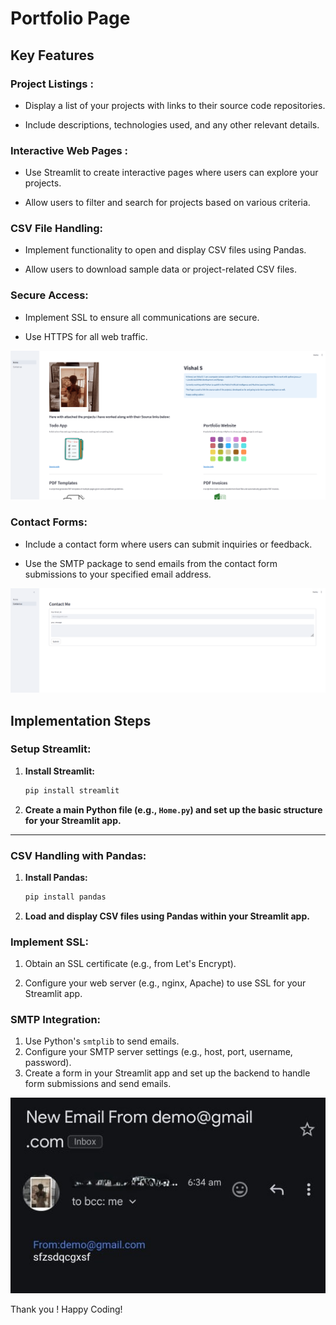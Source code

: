 # Portfolio Page

## Key Features

### Project Listings :

- Display a list of your projects with links to their source code repositories.

- Include descriptions, technologies used, and any other relevant details.

### Interactive Web Pages :

- Use Streamlit to create interactive pages where users can explore your projects.

- Allow users to filter and search for projects based on various criteria.

### CSV File Handling:

- Implement functionality to open and display CSV files using Pandas.

- Allow users to download sample data or project-related CSV files.


### Secure Access:

- Implement SSL to ensure all communications are secure.

- Use HTTPS for all web traffic.

![alt text](<Screenshot 2024-07-07 064104.png>)

### Contact Forms:

- Include a contact form where users can submit inquiries or feedback.

- Use the SMTP package to send emails from the contact form submissions to your specified email address.

![alt text](<Screenshot 2024-07-07 064123.png>)

## Implementation Steps

### Setup Streamlit:

1. **Install Streamlit:**

    ```bash
    pip install streamlit
    ```

2. **Create a main Python file (e.g., `Home.py`) and set up the basic structure for your Streamlit app.**


---

### CSV Handling with Pandas:

1. **Install Pandas:**

    ```bash
    pip install pandas
    ```

2. **Load and display CSV files using Pandas within your Streamlit app.**

### Implement SSL:

1. Obtain an SSL certificate (e.g., from Let's Encrypt).

2. Configure your web server (e.g., nginx, Apache) to use SSL for your Streamlit app.

### SMTP Integration:

1. Use Python's `smtplib` to send emails.
2.  Configure your SMTP server settings (e.g., host, port, username, password).
3. Create a form in your Streamlit app and set up the backend to handle form submissions and send emails.


![alt text](IMG-20240707-WA0001[1].jpg)


Thank you !
Happy Coding!